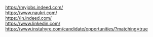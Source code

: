 https://myjobs.indeed.com/ <br>
https://www.naukri.com/ <br>
https://in.indeed.com/ <br>
https://www.linkedin.com/ <br>
https://www.instahyre.com/candidate/opportunities/?matching=true
